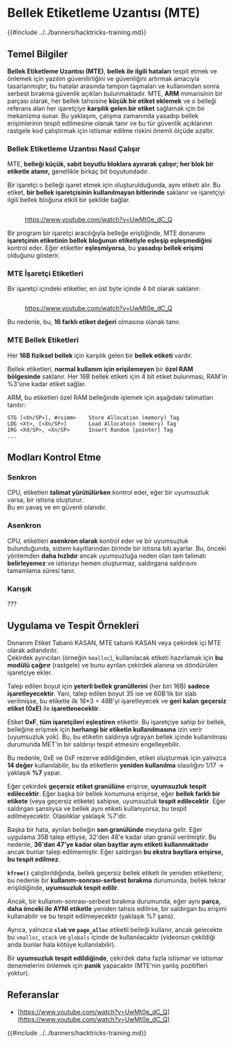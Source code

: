 # Bellek Etiketleme Uzantısı (MTE)

{{#include ../../banners/hacktricks-training.md}}

## Temel Bilgiler

**Bellek Etiketleme Uzantısı (MTE)**, **bellek ile ilgili hataları** tespit etmek ve önlemek için yazılım güvenilirliğini ve güvenliğini artırmak amacıyla tasarlanmıştır; bu hatalar arasında tampon taşmaları ve kullanımdan sonra serbest bırakma güvenlik açıkları bulunmaktadır. MTE, **ARM** mimarisinin bir parçası olarak, her bellek tahsisine **küçük bir etiket eklemek** ve o belleği referans alan her işaretçiye **karşılık gelen bir etiket** sağlamak için bir mekanizma sunar. Bu yaklaşım, çalışma zamanında yasadışı bellek erişimlerinin tespit edilmesine olanak tanır ve bu tür güvenlik açıklarının rastgele kod çalıştırmak için istismar edilme riskini önemli ölçüde azaltır.

### **Bellek Etiketleme Uzantısı Nasıl Çalışır**

MTE, **belleği küçük, sabit boyutlu bloklara ayırarak çalışır; her blok bir etiketle atanır,** genellikle birkaç bit boyutundadır.&#x20;

Bir işaretçi o belleği işaret etmek için oluşturulduğunda, aynı etiketi alır. Bu etiket, **bir bellek işaretçisinin kullanılmayan bitlerinde** saklanır ve işaretçiyi ilgili bellek bloğuna etkili bir şekilde bağlar.

<figure><img src="../../images/image (1202).png" alt=""><figcaption><p><a href="https://www.youtube.com/watch?v=UwMt0e_dC_Q">https://www.youtube.com/watch?v=UwMt0e_dC_Q</a></p></figcaption></figure>

Bir program bir işaretçi aracılığıyla belleğe eriştiğinde, MTE donanımı **işaretçinin etiketinin bellek bloğunun etiketiyle eşleşip eşleşmediğini** kontrol eder. Eğer etiketler **eşleşmiyorsa**, bu **yasadışı bellek erişimi** olduğunu gösterir.

### MTE İşaretçi Etiketleri

Bir işaretçi içindeki etiketler, en üst byte içinde 4 bit olarak saklanır:

<figure><img src="../../images/image (1203).png" alt=""><figcaption><p><a href="https://www.youtube.com/watch?v=UwMt0e_dC_Q">https://www.youtube.com/watch?v=UwMt0e_dC_Q</a></p></figcaption></figure>

Bu nedenle, bu, **16 farklı etiket değeri** olmasına olanak tanır.

### MTE Bellek Etiketleri

Her **16B fiziksel bellek** için karşılık gelen bir **bellek etiketi** vardır.

Bellek etiketleri, **normal kullanım için erişilemeyen** bir **özel RAM bölgesinde** saklanır. Her 16B bellek etiketi için 4 bit etiket bulunması, RAM'in %3'üne kadar etiket sağlar.

ARM, bu etiketleri özel RAM belleğinde işlemek için aşağıdaki talimatları tanıtır:
```
STG [<Xn/SP>], #<simm>    Store Allocation (memory) Tag
LDG <Xt>, [<Xn/SP>]       Load Allocatoin (memory) Tag
IRG <Xd/SP>, <Xn/SP>      Insert Random [pointer] Tag
...
```
## Modları Kontrol Etme

### Senkron

CPU, etiketleri **talimat yürütülürken** kontrol eder, eğer bir uyumsuzluk varsa, bir istisna oluşturur.\
Bu en yavaş ve en güvenli olanıdır.

### Asenkron

CPU, etiketleri **asenkron olarak** kontrol eder ve bir uyumsuzluk bulunduğunda, sistem kayıtlarından birinde bir istisna biti ayarlar. Bu, önceki yöntemden **daha hızlıdır** ancak uyumsuzluğa neden olan tam talimatı **belirleyemez** ve istisnayı hemen oluşturmaz, saldırgana saldırısını tamamlama süresi tanır.

### Karışık

???

## Uygulama ve Tespit Örnekleri

Donanım Etiket Tabanlı KASAN, MTE tabanlı KASAN veya çekirdek içi MTE olarak adlandırılır.\
Çekirdek ayırıcıları (örneğin `kmalloc`), kullanılacak etiketi hazırlamak için **bu modülü çağırır** (rastgele) ve bunu ayrılan çekirdek alanına ve döndürülen işaretçiye ekler.

Talep edilen boyut için **yeterli bellek granüllerini** (her biri 16B) **sadece işaretleyecektir**. Yani, talep edilen boyut 35 ise ve 60B'lik bir slab verilmişse, bu etiketle ilk 16\*3 = 48B'yi işaretleyecek ve **geri kalan** **geçersiz etiket (0xE)** ile **işaretlenecektir**.

Etiket **0xF**, **tüm işaretçileri eşleştiren** etikettir. Bu işaretçiye sahip bir bellek, belleğine erişmek için **herhangi bir etiketin kullanılmasına** izin verir (uyumsuzluk yok). Bu, bu etiketin saldırıya uğrayan bellek içinde kullanılması durumunda MET'in bir saldırıyı tespit etmesini engelleyebilir.

Bu nedenle, 0xE ve 0xF rezerve edildiğinden, etiket oluşturmak için yalnızca **14 değer** kullanılabilir, bu da etiketlerin **yeniden kullanılma** olasılığını 1/17 -> yaklaşık **%7** yapar.

Eğer çekirdek **geçersiz etiket granülüne** erişirse, **uyumsuzluk** **tespit edilecektir**. Eğer başka bir bellek konumuna erişirse, eğer **bellek farklı bir etikete** (veya geçersiz etikete) sahipse, uyumsuzluk **tespit edilecektir**. Eğer saldırgan şanslıysa ve bellek aynı etiketi kullanıyorsa, bu tespit edilmeyecektir. Olasılıklar yaklaşık %7'dir.

Başka bir hata, ayrılan belleğin **son granülünde** meydana gelir. Eğer uygulama 35B talep ettiyse, 32'den 48'e kadar olan granül verilmiştir. Bu nedenle, **36'dan 47'ye kadar olan baytlar aynı etiketi kullanmaktadır** ancak bunlar talep edilmemiştir. Eğer saldırgan **bu ekstra baytlara erişirse, bu tespit edilmez**.

**`kfree()`** çalıştırıldığında, bellek geçersiz bellek etiketi ile yeniden etiketlenir, bu nedenle bir **kullanım-sonrası-serbest bırakma** durumunda, bellek tekrar erişildiğinde, **uyumsuzluk tespit edilir**.

Ancak, bir kullanım-sonrası-serbest bırakma durumunda, eğer aynı **parça, daha önceki ile AYNI etiketle** yeniden tahsis edilirse, bir saldırgan bu erişimi kullanabilir ve bu tespit edilmeyecektir (yaklaşık %7 şans).

Ayrıca, yalnızca **`slab` ve `page_alloc`** etiketli belleği kullanır, ancak gelecekte bu `vmalloc`, `stack` ve `globals` içinde de kullanılacaktır (videonun çekildiği anda bunlar hala kötüye kullanılabilir).

Bir **uyumsuzluk tespit edildiğinde**, çekirdek daha fazla istismar ve istismar denemelerini önlemek için **panik** yapacaktır (MTE'nin yanlış pozitifleri yoktur).

## Referanslar

- [https://www.youtube.com/watch?v=UwMt0e_dC_Q](https://www.youtube.com/watch?v=UwMt0e_dC_Q)

{{#include ../../banners/hacktricks-training.md}}
